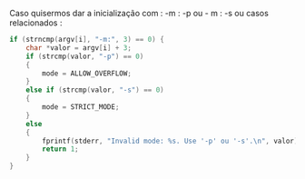 Caso quisermos dar a inicialização com : -m : -p ou - m : -s ou casos relacionados :

```c
if (strncmp(argv[i], "-m:", 3) == 0) {
    char *valor = argv[i] + 3;
    if (strcmp(valor, "-p") == 0)
    {
        mode = ALLOW_OVERFLOW;
    }
    else if (strcmp(valor, "-s") == 0)
    {
        mode = STRICT_MODE;
    }
    else
    {
        fprintf(stderr, "Invalid mode: %s. Use '-p' ou '-s'.\n", valor);
        return 1;
    }
}
```
